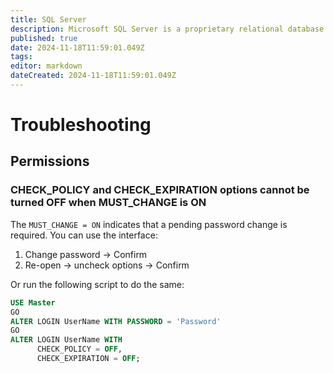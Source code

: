 ```yaml
---
title: SQL Server
description: Microsoft SQL Server is a proprietary relational database management system developed by Microsoft.
published: true
date: 2024-11-18T11:59:01.049Z
tags: 
editor: markdown
dateCreated: 2024-11-18T11:59:01.049Z
---
```


# Troubleshooting
## Permissions
### CHECK_POLICY and CHECK_EXPIRATION options cannot be turned OFF when MUST_CHANGE is ON
The `MUST_CHANGE = ON` indicates that a pending password change is required.
You can use the interface:
1. Change password -> Confirm
1. Re-open → uncheck options → Confirm

Or run the following script to do the same:
```sql
USE Master
GO
ALTER LOGIN UserName WITH PASSWORD = 'Password'
GO
ALTER LOGIN UserName WITH
      CHECK_POLICY = OFF,
      CHECK_EXPIRATION = OFF;
```